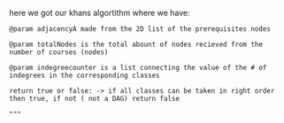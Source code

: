  here we got our khans algortithm where we have:
    
    @param adjacencyA made from the 2D list of the prerequisites nodes
    
    @param totalNodes is the total abount of nodes recieved from the number of courses (nodes)
    
    @param indegreecounter is a list connecting the value of the # of indegrees in the corresponding classes
    
    return true or false: -> if all classes can be taken in right order then true, if not ( not a DAG) return false
    
    """
